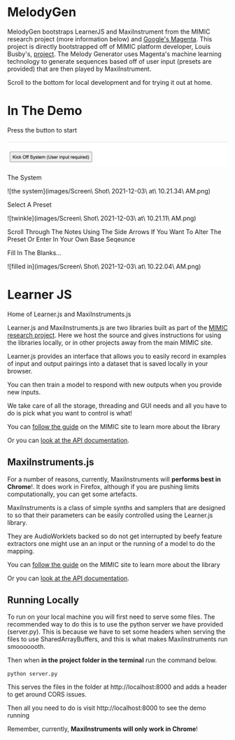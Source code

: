 # MelodyGen 

MelodyGen bootstraps LearnerJS and MaxiInstrument from the MIMIC research project (more information below) and [Google's Magenta](https://magenta.tensorflow.org/). This project is directly bootstrapped off of MIMIC platform developer, Louis Busby's, [project](https://github.com/Louismac/learnerjs). The Melody Generator uses Magenta's machine learning technology to generate sequences based off of user input (presets are provided) that are then played by MaxiInstrument.

Scroll to the bottom for local development and for trying it out at home. 

# In The Demo

Press the button to start

![start button](https://raw.githubusercontent.com/bkudler/MelodyGenWithMaxiWithLearner/main/images/Screen%20Shot%202021-12-03%20at%2010.19.20%20AM.png)

The System

![the system](images/Screen\ Shot\ 2021-12-03\ at\ 10.21.34\ AM.png)

Select A Preset

![twinkle](images/Screen\ Shot\ 2021-12-03\ at\ 10.21.11\ AM.png)

Scroll Through The Notes Using The Side Arrows If You Want To Alter The Preset Or Enter In Your Own Base Seqeunce

Fill In The Blanks...

![filled in](images/Screen\ Shot\ 2021-12-03\ at\ 10.22.04\ AM.png)


# Learner JS

Home of Learner.js and MaxiInstruments.js

Learner.js and MaxiInstruments.js are two libraries built as part of the [MIMIC
research project](https://mimicproject.com). Here we host the source and gives instructions
for using the libraries locally, or in other projects away from the main MIMIC site.

Learner.js provides an interface that allows you to easily record in examples of input and output pairings into a dataset that is saved locally in your browser.

You can then train a model to respond with new outputs when you provide new inputs.

We take care of all the storage, threading and GUI needs and all you have to do is pick what you want to control is what!

You can [follow the guide](https://mimicproject.com/guides/learner) on the MIMIC site to learn more about the library

Or you can [look at the API documentation](https://www.doc.gold.ac.uk/~lmcca002/Learner.html).

## MaxiInstruments.js

For a number of reasons, currently, MaxiInstruments will **performs best in Chrome**!. It does work in Firefox, although if you are pushing limits computationally, you can get some artefacts.

MaxiInstruments is a class of simple synths and samplers that are designed to so that their parameters can be easily controlled using the Learner.js library.

They are AudioWorklets backed so do not get interrupted by beefy feature extractors one might use an an input or the running of a model to do the mapping.

You can [follow the guide](https://mimicproject.com/guides/maxi-instrument) on the MIMIC site to learn more about the library

Or you can [look at the API documentation](https://www.doc.gold.ac.uk/~lmcca002/MaxiInstrument.html).

## Running Locally

To run on your local machine you will first need to serve some files. The recommended way to do this is to use the python server we have provided (server.py). This is because we have to set some headers when serving the files to use SharedArrayBuffers, and this is what makes MaxiInstruments run smooooooth.

Then when **in the project folder in the terminal** run the command below.

```
python server.py
```

This serves the files in the folder at http://localhost:8000 and adds a header to get around CORS issues.

Then all you need to do is visit http://localhost:8000 to see the demo running

Remember, currently, **MaxiInstruments will only work in Chrome**!


